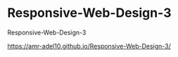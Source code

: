 # Responsive-Web-Design-3
Responsive-Web-Design-3

https://amr-adel10.github.io/Responsive-Web-Design-3/
